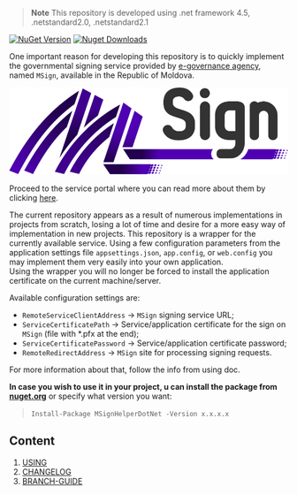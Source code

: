 > **Note** This repository is developed using .net framework 4.5, .netstandard2.0, .netstandard2.1

[![NuGet Version](https://img.shields.io/nuget/v/MSignHelperDotNet.svg?style=flat&logo=nuget)](https://www.nuget.org/packages/MSignHelperDotNet/)
[![Nuget Downloads](https://img.shields.io/nuget/dt/MSignHelperDotNet.svg?style=flat&logo=nuget)](https://www.nuget.org/packages/MSignHelperDotNet)

One important reason for developing this repository is to quickly implement the governmental signing service provided by [e-governance agency](https://egov.md/), named `MSign`, available in the Republic of Moldova.<br/>

[![MSign service](assets/msign.png)](https://msign.gov.md)
<br/>

Proceed to the service portal where you can read more about them by clicking [here](https://msign.gov.md).

The current repository appears as a result of numerous implementations in projects from scratch, losing a lot of time and desire for a more easy way of implementation in new projects.
This repository is a wrapper for the currently available service. Using a few configuration parameters from the application settings file `appsettings.json`, `app.config`, or `web.config` you may implement them very easily into your own application.<br/>
Using the wrapper you will no longer be forced to install the application certificate on the current machine/server.
<br/>

Available configuration settings are: 
* `RemoteServiceClientAddress` -> `MSign` signing service URL;
* `ServiceCertificatePath` -> Service/application certificate for the sign on `MSign` (file with *.pfx at the end);
* `ServiceCertificatePassword` -> Service/application certificate password;
* `RemoteRedirectAddress` -> `MSign` site for processing signing requests.

For more information about that, follow the info from using doc.

**In case you wish to use it in your project, u can install the package from <a href="https://www.nuget.org/packages/MSignHelperDotNet" target="_blank">nuget.org</a>** or specify what version you want:


> `Install-Package MSignHelperDotNet -Version x.x.x.x`

## Content
1. [USING](docs/usage.md)
1. [CHANGELOG](docs/CHANGELOG.md)
1. [BRANCH-GUIDE](docs/branch-guide.md)